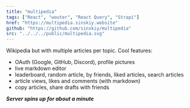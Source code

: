 ```yaml
---
title: "multipedia"
tags: ["React", "wouter", "React Query", "Strapi"]
href: "https://multipedia.sinskiy.website"
github: "https://github.com/sinskiy/multipedia"
src: "../../../public/multipedia.svg"
---
```


Wikipedia but with multiple articles per topic. Cool features:

- OAuth (Google, GitHub, Discord), profile pictures
- live markdown editor
- leaderboard, random article, by friends, liked articles, search articles
- article views, likes and comments (with markdown)
- copy articles, share drafts with friends

**_Server spins up for about a minute_**
